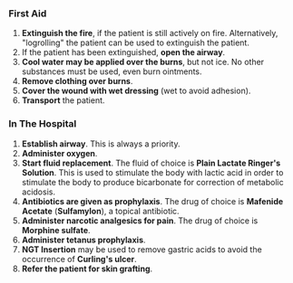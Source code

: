 ### First Aid
1. **Extinguish the fire**, if the patient is still actively on fire. Alternatively, "logrolling" the patient can be used to extinguish the patient.
2. If the patient has been extinguished, **open the airway**.
3. **Cool water may be applied over the burns**, but not ice. No other substances must be used, even burn ointments.
4. **Remove clothing over burns**.
5. **Cover the wound with wet dressing** (wet to avoid adhesion).
6. **Transport** the patient.
### In The Hospital
1. **Establish airway**. This is always a priority.
2. **Administer oxygen**.
3. **Start fluid replacement**. The fluid of choice is **Plain Lactate Ringer's Solution**. This is used to stimulate the body with lactic acid in order to stimulate the body to produce bicarbonate for correction of metabolic acidosis.
4. **Antibiotics are given as prophylaxis**. The drug of choice is **Mafenide Acetate** (**Sulfamylon**), a topical antibiotic.
5. **Administer narcotic analgesics for pain**. The drug of choice is **Morphine sulfate**.
6. **Administer tetanus prophylaxis**.
7. **NGT Insertion** may be used to remove gastric acids to avoid the occurrence of **Curling's ulcer**.
8. **Refer the patient for skin grafting**.
